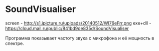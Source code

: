 SoundVisualiser
===============

screen - http://s1.ipicture.ru/uploads/20140512/Wl76eFrr.png
exe+dll - https://cloud.mail.ru/public/841bd9de835d/SoundVisualiser

Программа показывает частоту звука с микрофона и её мощность в спектре.
